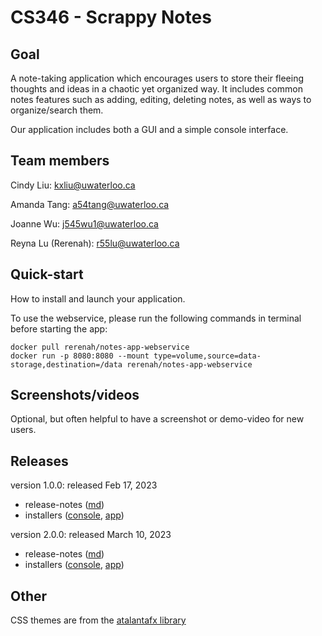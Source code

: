 # CS346 - Scrappy Notes

## Goal
A note-taking application which encourages users to store their fleeing thoughts and ideas in a chaotic yet organized way.
It includes common notes features such as adding, editing, deleting notes, as well as ways to organize/search them.

Our application includes both a GUI and a simple console interface.

## Team members
Cindy Liu: kxliu@uwaterloo.ca

Amanda Tang: a54tang@uwaterloo.ca

Joanne Wu: j545wu1@uwaterloo.ca

Reyna Lu (Rerenah): r55lu@uwaterloo.ca


## Quick-start
How to install and launch your application.

To use the webservice, please run the following commands in terminal before starting the app:

```
docker pull rerenah/notes-app-webservice
docker run -p 8080:8080 --mount type=volume,source=data-storage,destination=/data rerenah/notes-app-webservice
```

## Screenshots/videos
Optional, but often helpful to have a screenshot or demo-video for new users.

## Releases
version 1.0.0: released Feb 17, 2023
* release-notes ([md](https://git.uwaterloo.ca/a54tang/cs346/-/blob/main/releases/Notes-Application-release-1.0.0.md))
* installers ([console](https://git.uwaterloo.ca/a54tang/cs346/-/blob/main/releases/Notes-Application-Console-release-1.0.0.tar), [app](https://git.uwaterloo.ca/a54tang/cs346/-/blob/main/releases/Notes-Application-GUI-release-1.0.0.tar))

version 2.0.0: released March 10, 2023
* release-notes ([md](https://git.uwaterloo.ca/a54tang/cs346/-/blob/main/releases/Notes-Application-release-2.0.0.md))
* installers ([console](https://git.uwaterloo.ca/a54tang/cs346/-/blob/main/releases/Notes-Application-Console-release-2.0.0.tar), [app](https://git.uwaterloo.ca/a54tang/cs346/-/blob/main/releases/Notes-Application-GUI-release-2.0.0.tar))


## Other
CSS themes are from the [atalantafx library](https://mkpaz.github.io/atlantafx)